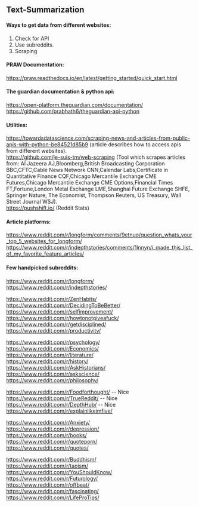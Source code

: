 ## Text-Summarization

#### Ways to get data from different websites:
1) Check for API
2) Use subreddits.
3) Scraping

#### PRAW Documentation:
https://praw.readthedocs.io/en/latest/getting_started/quick_start.html <br>

#### The guardian documentation & python api:
https://open-platform.theguardian.com/documentation/ <br>
https://github.com/prabhath6/theguardian-api-python <br>

#### Utilities:
https://towardsdatascience.com/scraping-news-and-articles-from-public-apis-with-python-be84521d85b9 (article describes how to access apis from different websites). <br>
https://github.com/je-suis-tm/web-scraping (Tool which scrapes articles from: Al Jazeera AJ,Bloomberg,British Broadcasting Corporation BBC,CFTC,Cable News Network CNN,Calendar Labs,Certificate in Quantitative Finance CQF,Chicago Mercantile Exchange CME Futures,Chicago Mercantile Exchange CME Options,Financial Times FT,Fortune,London Metal Exchange LME,Shanghai Future Exchange SHFE, Springer Nature, The Economist, Thompson Reuters, US Treasury, Wall Street Journal WSJ). <br>
https://pushshift.io/ (Reddit Stats) <br>

#### Article platforms: 
https://www.reddit.com/r/longform/comments/9etnuo/question_whats_your_top_5_websites_for_longform/ <br>
https://www.reddit.com/r/indepthstories/comments/1lnnyn/i_made_this_list_of_my_favorite_feature_articles/ <br>

#### Few handpicked subreddits:
https://www.reddit.com/r/longform/ <br>
https://www.reddit.com/r/indepthstories/ <br>

https://www.reddit.com/r/ZenHabits/ <br>
https://www.reddit.com/r/DecidingToBeBetter/ <br>
https://www.reddit.com/r/selfimprovement/ <br>
https://www.reddit.com/r/howtonotgiveafuck/ <br>
https://www.reddit.com/r/getdisciplined/ <br>
https://www.reddit.com/r/productivity/ <br>

https://www.reddit.com/r/psychology/ <br>
https://www.reddit.com/r/Economics/ <br>
https://www.reddit.com/r/literature/ <br>
https://www.reddit.com/r/history/ <br>
https://www.reddit.com/r/AskHistorians/ <br>
https://www.reddit.com/r/askscience/ <br>
https://www.reddit.com/r/philosophy/ <br>

https://www.reddit.com/r/Foodforthought/ -- Nice <br>
https://www.reddit.com/r/TrueReddit/ -- Nice <br>
https://www.reddit.com/r/DepthHub/ -- Nice <br>
https://www.reddit.com/r/explainlikeimfive/ <br>

https://www.reddit.com/r/Anxiety/ <br>
https://www.reddit.com/r/depression/ <br>
https://www.reddit.com/r/books/ <br>
https://www.reddit.com/r/quoteporn/ <br>
https://www.reddit.com/r/quotes/ <br>

https://www.reddit.com/r/Buddhism/ <br>
https://www.reddit.com/r/taoism/ <br>
https://www.reddit.com/r/YouShouldKnow/ <br>
https://www.reddit.com/r/Futurology/ <br>
https://www.reddit.com/r/offbeat/ <br>
https://www.reddit.com/r/fascinating/ <br>
https://www.reddit.com/r/LifeProTips/ <br>
